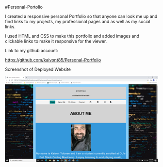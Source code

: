 #Personal-Portolio

I created a responsive personal Portfolio so that anyone can look me up and find links to my projects, my professional pages and as well as my social links. 

I used HTML and CSS to make this portfolio and added images and clickable links to make it responsive for the viewer. 


Link to my github account: 

https://github.com/kaivont85/Personal-Portfolio



Screenshot of Deployed Website

![my sample screenshot](./assets/images/screenshot.png)  